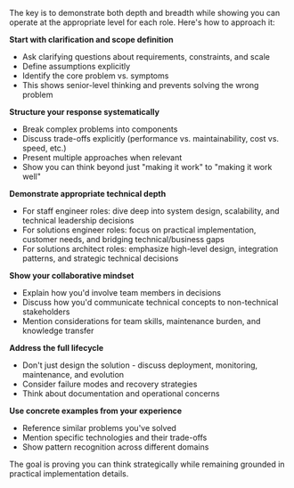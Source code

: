 The key is to demonstrate both depth and breadth while showing you can operate at the appropriate level for each role. Here's how to approach it:

**Start with clarification and scope definition**

- Ask clarifying questions about requirements, constraints, and scale
- Define assumptions explicitly
- Identify the core problem vs. symptoms
- This shows senior-level thinking and prevents solving the wrong problem

**Structure your response systematically**

- Break complex problems into components
- Discuss trade-offs explicitly (performance vs. maintainability, cost vs. speed, etc.)
- Present multiple approaches when relevant
- Show you can think beyond just "making it work" to "making it work well"

**Demonstrate appropriate technical depth**

- For staff engineer roles: dive deep into system design, scalability, and technical leadership decisions
- For solutions engineer roles: focus on practical implementation, customer needs, and bridging technical/business gaps
- For solutions architect roles: emphasize high-level design, integration patterns, and strategic technical decisions

**Show your collaborative mindset**

- Explain how you'd involve team members in decisions
- Discuss how you'd communicate technical concepts to non-technical stakeholders
- Mention considerations for team skills, maintenance burden, and knowledge transfer

**Address the full lifecycle**

- Don't just design the solution - discuss deployment, monitoring, maintenance, and evolution
- Consider failure modes and recovery strategies
- Think about documentation and operational concerns

**Use concrete examples from your experience**

- Reference similar problems you've solved
- Mention specific technologies and their trade-offs
- Show pattern recognition across different domains

The goal is proving you can think strategically while remaining grounded in practical implementation details.
